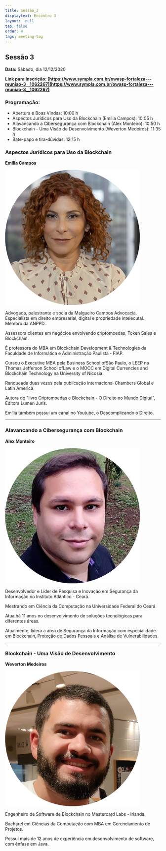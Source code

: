 ```yaml
---
title: Sessao_3
displaytext: Encontro 3
layout:  null
tab: false
order: 4
tags: meeting-tag
---
```

## Sessão 3

**Data:** Sábado, dia 12/12/2020

**Link para Inscrição:  [https://www.sympla.com.br/owasp-fortaleza---reuniao-3__1062267](https://www.sympla.com.br/owasp-fortaleza---reuniao-3__1062267)**

### Programação:

* Abertura e Boas Vindas: 10:00 h
* Aspectos Jurídicos para Uso da Blockchain (Emília Campos): 10:05 h
* Alavancando a Cibersegurança com Blockchain (Alex Monteiro): 10:50 h
* Blockchain - Uma Visão de Desenvolvimento (Weverton Medeiros): 11:35 h
* Bate-papo e tira-dúvidas: 12:15 h

### Aspectos Jurídicos para Uso da Blockchain

**Emília Campos**

![Emília Campos](assets/images/Emilia_Campos.png)

Advogada, palestrante e sócia da Malgueiro Campos Advocacia. Especialista em direito empresarial, digital e propriedade intelecutal. Membro da ANPPD.

Assessora clientes em negócios envolvendo criptomoedas, Token Sales e Blockchain.

É professora do MBA em Blockchain Development & Technologies da Faculdade de Informática e Administração Paulista - FIAP.

Cursou o Executive MBA pela Business School ofSão Paulo, o LEEP na Thomas Jefferson School ofLaw e o MOOC em Digital Currencies and Blockchain Technology na University of Nicosia.

Ranqueada duas vezes pela publicação internacional Chambers Global e Latin America.

Autora do "livro Criptomoedas e Blockchain - O Direito no Mundo Digital", Editora Lumen Juris.

Emília também possui um canal no Youtube, o Descomplicando o Direito.

---

### Alavancando a Cibersegurança com Blockchain

**Alex Monteiro**

![Alex Monteiro](assets/images/Alex_Monteiro.png)

Desenvolvedor e Líder de Pesquisa e Inovação em Segurança da Informação no Instituto Atlântico - Ceará.

Mestrando em Ciência da Computação na Universidade Federal do Ceará.

Atua há 11 anos no desenvolvimento de soluções tecnológicas para diferentes áreas.

Atualmente, lidera a área de Segurança da Informação com especialidade em Blockchain, Proteção de Dados Pessoais e Análise de Vulnerabilidades.

---

### Blockchain - Uma Visão de Desenvolvimento

**Weverton Medeiros**

![Weverton Medeiros](assets/images/Weverton_Medeiros.png)

Engenheiro de Software de Blockchain no Mastercard Labs - Irlanda.

Bacharel em Ciências da Computação com MBA em Gerenciamento de Projetos.

Possui mais de 12 anos de experiência  em desenvolvimento de software, com ênfase em Java.
